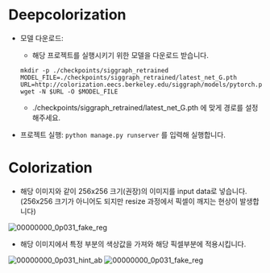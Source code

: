 # Deepcolorization

- 모델 다운로드:
    * 해당 프로젝트를 실행시키기 위한 모델을 다운로드 받습니다.
    ```
    mkdir -p ./checkpoints/siggraph_retrained
    MODEL_FILE=./checkpoints/siggraph_retrained/latest_net_G.pth
    URL=http://colorization.eecs.berkeley.edu/siggraph/models/pytorch.pth
    wget -N $URL -O $MODEL_FILE
    ```
    * ./checkpoints/siggraph_retrained/latest_net_G.pth 에 맞게 경로를 설정해주세요.
    
- 프로젝트 실행:
    ``` python manage.py runserver ```
    를 입력해 실행합니다.

# Colorization

- 해당 이미지와 같이 256x256 크기(권장)의 이미지를 input data로 넣습니다. (256x256 크기가 아니어도 되지만 resize 과정에서 픽셀이 깨지는 현상이 발생합니다)

![00000000_0p031_fake_reg](https://user-images.githubusercontent.com/29967386/84729296-53aa1280-afce-11ea-818a-028d35ea793b.png)

- 해당 이미지에서 특정 부분의 색상값을 가져와 해당 픽셀부분에 적용시킵니다.

![00000000_0p031_hint_ab](https://user-images.githubusercontent.com/29967386/84729446-af749b80-afce-11ea-9541-126a7bfbfa8b.png)
![00000000_0p031_fake_reg](https://user-images.githubusercontent.com/29967386/84729470-be5b4e00-afce-11ea-8fae-bd77dd6de507.png)
